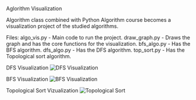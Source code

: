 Aglorithm Visualization

Algorithm class combined with Python Algorithm course becomes a visualization project of the studied algorithms.

Files:
algo_vis.py - Main code to run the project.
draw_graph.py - Draws the graph and has the core functions for the visualization.
bfs_algo.py - Has the BFS algorithm.
dfs_algo.py - Has the DFS algorithm.
top_sort.py - Has the Topological sort algorithm.

DFS Visualization
![DFS Visualization](https://github.com/talco20/Algorithm_Visualization/blob/main/DFS%20Visualization.gif)

BFS Visualization
![BFS Visualization](https://github.com/talco20/Algorithm_Visualization/blob/main/BFS%20Visualization.gif)

Topological Sort Vizualization
![Topological Sort](https://github.com/talco20/Algorithm_Visualization/blob/main/Topological%20Sort.gif)


